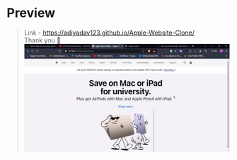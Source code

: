 # Preview
> Link - https://adiyadav123.github.io/Apple-Website-Clone/
<br> Thank you 🍪
<img src='./assets/preview.png'></img>
